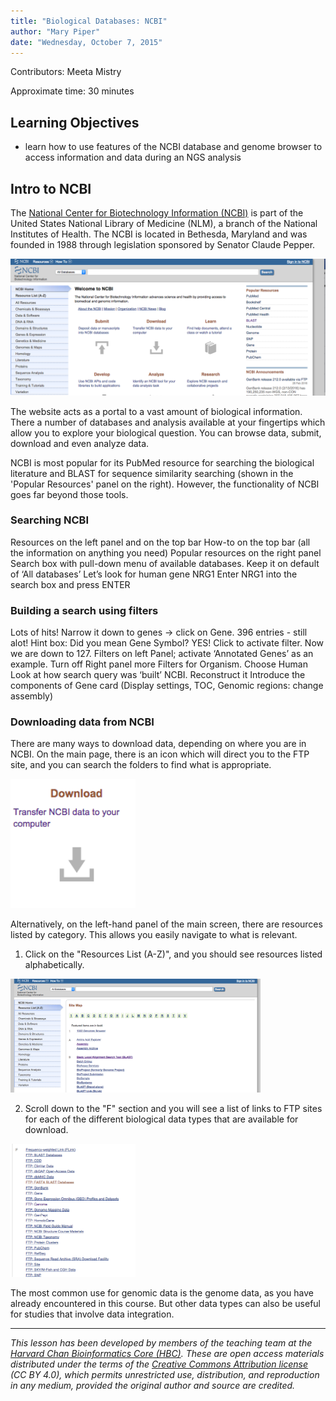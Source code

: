 ```yaml
---
title: "Biological Databases: NCBI"
author: "Mary Piper"
date: "Wednesday, October 7, 2015"
---
```


Contributors: Meeta Mistry

Approximate time: 30 minutes

## Learning Objectives

* learn how to use features of the NCBI database and genome browser to access information and data during an NGS analysis

## Intro to NCBI

The [National Center for Biotechnology Information (NCBI)](http://www.ncbi.nlm.nih.gov/) is part of the United States National Library of Medicine (NLM), a branch of the National Institutes of Health. The NCBI is located in Bethesda, Maryland and was founded in 1988 through legislation sponsored by Senator Claude Pepper.

<img src="../img/ncbi_screenshot.png" width="800">

The website acts as a portal to a vast amount of biological information. There a number of databases and analysis available at your fingertips which allow you to explore your biological question. You can browse data, submit, download and even analyze data.

NCBI is most popular for its PubMed resource for searching the biological literature and BLAST for sequence similarity searching (shown in the 'Popular Resources' panel on the right). However, the functionality of NCBI goes far beyond those tools. 


### Searching NCBI

<SCREENSHOT> Resources on the left panel and on the top bar
How-to on the top bar (all the information on anything you need)
Popular resources on the right panel
Search box with pull-down menu of available databases. Keep it on default of ‘All databases’
Let’s look for human gene NRG1 Enter NRG1 into the search box and press ENTER


### Building a search using filters
Lots of hits!
Narrow it down to genes -> click on Gene. 396 entries - still alot!
Hint box: Did you mean Gene Symbol? YES! Click to activate filter. Now we are down to 127. 
Filters on left Panel; activate ‘Annotated Genes’ as an example. Turn off
Right panel more Filters for Organism. Choose Human
Look at how search query was ‘built’ NCBI. Reconstruct it
Introduce the components of Gene card (Display settings, TOC, Genomic regions: change assembly)


### Downloading data from NCBI

There are many ways to download data, depending on where you are in NCBI. On the main page, there is an icon which will direct you to the FTP site, and you can search the folders to find what is appropriate.

<img src="../img/ncbi_download.png" width="200">

Alternatively, on the left-hand panel of the main screen, there are resources listed by category. This allows you easily navigate to what is relevant. 

1. Click on the "Resources List (A-Z)", and you should see resources listed alphabetically.

<img src="../img/az-ncbi.png" width="400">

2. Scroll down to the "F" section and you will see a list of links to FTP sites for each of the different biological data types that are available for download. 

<img src="../img/ftp_ncbi.png" width="200">

The most common use for genomic data is the genome data, as you have already encountered in this course. But other data types can also be useful for studies that involve data integration. 


***
*This lesson has been developed by members of the teaching team at the [Harvard Chan Bioinformatics Core (HBC)](http://bioinformatics.sph.harvard.edu/). These are open access materials distributed under the terms of the [Creative Commons Attribution license](https://creativecommons.org/licenses/by/4.0/) (CC BY 4.0), which permits unrestricted use, distribution, and reproduction in any medium, provided the original author and source are credited.*

